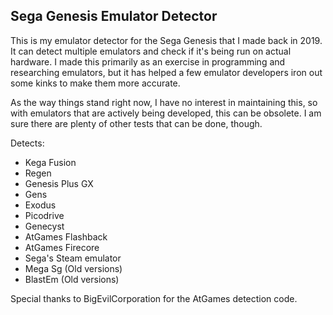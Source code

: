 ## Sega Genesis Emulator Detector

This is my emulator detector for the Sega Genesis that I made back in 2019. It can detect multiple emulators and check if it's being run on actual hardware. I made this primarily as an exercise in programming and researching emulators, but it has helped a few emulator developers iron out some kinks to make them more accurate.

As the way things stand right now, I have no interest in maintaining this, so with emulators that are actively being developed, this can be obsolete. I am sure there are plenty of other tests that can be done, though.

Detects:
* Kega Fusion
* Regen
* Genesis Plus GX
* Gens
* Exodus
* Picodrive
* Genecyst
* AtGames Flashback
* AtGames Firecore
* Sega's Steam emulator
* Mega Sg (Old versions)
* BlastEm (Old versions)

Special thanks to BigEvilCorporation for the AtGames detection code.